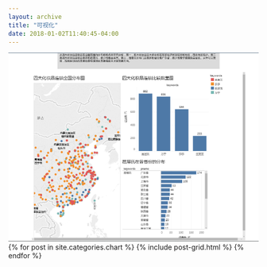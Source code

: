 ```yaml
---
layout: archive
title: "可视化"
date: 2018-01-02T11:40:45-04:00
---
```

<img src="/images/数据分析.png" alt="数据分析.png">
<div class="tiles">
{% for post in site.categories.chart %}
	{% include post-grid.html %}
{% endfor %}
</div><!-- /.tiles -->
